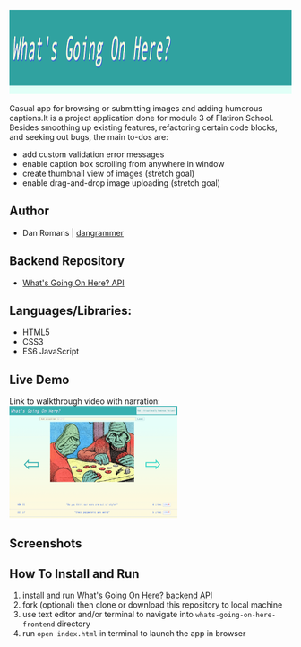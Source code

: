 <img 
  src="images/banner.png" 
  alt="Topical banner" 
  width="1350" 
  height="150"
/>

Casual app for browsing or submitting images and adding humorous captions.It is a project 
application done for module 3 of Flatiron School. Besides smoothing up existing features, 
refactoring certain code blocks, and seeking out bugs, the main to-dos are:
  - add custom validation error messages
  - enable caption box scrolling from anywhere in window
  - create thumbnail view of images (stretch goal)
  - enable drag-and-drop image uploading (stretch goal)

## Author
  - Dan Romans | [dangrammer](https://github.com/dangrammer)

## Backend Repository
  - [What's Going On Here? API](https://github.com/dangrammer/whats-going-on-here-backend)

## Languages/Libraries:

  - HTML5
  - CSS3
  - ES6 JavaScript
  
## Live Demo
  Link to walkthrough video with narration:
  <br/>
  <a href="https://www.youtube.com/watch?v=CGWSMt0xijI&feature=youtu.be" target="_blank">
    <img 
      src="images/homepage.png" 
      alt="What's Going On Here walkthrough demo link to Youtube" 
      width="300" 
      height="200"
    />
  </a>  

## Screenshots

  <!-- Login/Signup
  <br/>
  ![Login/Signup Demo](public/gifs/loginSignup.gif)

  Filter Articles
  <br/>
  ![Filter Demo](public/gifs/filterArticle.gif)

  Add, Edit, and Delete Collection
  <br/>
  ![Collections Demo](public/gifs/addEditDeleteCollection.gif)

  Add and Edit Articles and Notes
  <br/>
  ![Articles Demo](public/gifs/addEditCollectionAndNotes.gif) -->

## How To Install and Run 

  1. install and run [What's Going On Here? backend API](https://github.com/dangrammer/whats-going-on-here-backend)
  2. fork (optional) then clone or download this repository to local machine
  3. use text editor and/or terminal to navigate into `whats-going-on-here-frontend` directory
  4. run `open index.html` in terminal to launch the app in browser


